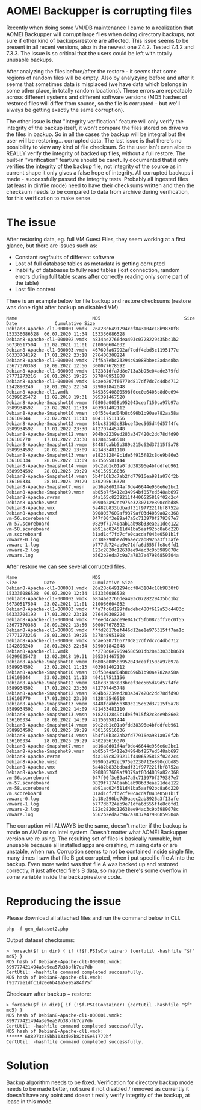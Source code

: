 # AOMEI Backupper is corrupting files
Recently when doing some VM/DB maintenance I came to a realization that AOMEI Backupper will corrupt large files when doing directory backups, not sure if other kind of backups/restore are affected. This issue seems to be present in all recent versions, also in the newest one 7.4.2. Tested 7.4.2 and 7.3.3. The issue is so critical that the users could be left with totally unusable backups.

After analyzing the files before/after the restore - it seems that some regions of random files will be empty. Also by analyzying before and after it seems that sometimes data is misplaced (we have data which belongs in some other place, in totally random locations). These errors are repeatable across different systems and different software versions (MD5 hashes of restored files will differ from source, so the file is corrupted - but we'll always be getting exactly the same corruption).

The other issue is that "Integrity verification" feature will only verify the integrity of the backup itself, it won't compare the files stored on drive vs the files in backup. So in all the cases the backup will be integral but the user will be restoring... corrupted data. The last issue is that there's no possibility to view any kind of file checksum. So the user isn't even albe to REALLY verify the integrity of backed up files, without a full restore. The built-in "verification" fearture should be carefully documented that it only verifies the integrity of the backup file, not integrity of the source as in current shape it only gives a false hope of integrity. All corrupted backups i made - successfully passed the integrity tests. Probably all ingested files (at least in dir/file mode) need to have their checksums written and then the checksum needs to be compared to data from archive during verification, for this verification to make sense.

# The issue
After restoring data, eg. full VM Guest Files, they seem working at a first glance, but there are issues such as:
- Constant segfaults of different software
- Lost of full database tables as metadata is getting corrupted
- Inability of databases to fully read tables (lost connection, random errors during full table scans after correctly reading only some part of the table)
- Lost file content

There is an example below for file backup and restore checksums (restore was done right after backup on disabled VM)
```
Name                            MD5                               Size          Date              Cumulative Size  
Debian8-Apache-cl1-000001.vmdk  26a28c6491294ccf843104c18b9830f8  153336086528  06.07.2020 11:34  153336086528      
Debian8-Apache-cl1-000002.vmdk  a834ae2766dea493c0728229435bc1b2  56730517504   23.02.2021 11:01  210066604032      
Debian8-Apache-cl1-000003.vmdk  46769fa67992af7cdf4ebd5c1195177e  66333704192   17.01.2022 23:18  276400308224      
Debian8-Apache-cl1-000004.vmdk  7ff5a7ebc23294c9a088bbec2adae8ba  23677370368   28.09.2022 12:56  300077678592      
Debian8-Apache-cl1-000005.vmdk  172381dfa7d8e713a3b95e04ade379fd  27771273216   28.01.2025 19:25  327848951808      
Debian8-Apache-cl1-000006.vmdk  6caeb207f66770d817df7dc7d4dbd712  1242890240    28.01.2025 22:54  329091842048      
Debian8-Apache-cl1.vmdk         64935940800598f0cc0e6403c8d0e694  66299625472   12.02.2018 19:31  395391467520      
Debian8-Apache-Snapshot10.vmem  f6805a0058b952043ceaf150ca97b97a  8589934592    23.02.2021 11:13  403981402112      
Debian8-Apache-Snapshot10.vmsn  c0f53e4ad04b8c696b1b90ae782aa58a  136109044     23.02.2021 11:13  404117511156      
Debian8-Apache-Snapshot12.vmem  84bc83163e83bcef3ec565d49d57f4fc  8589934592    17.01.2022 23:30  412707445748      
Debian8-Apache-Snapshot12.vmsn  904bb2239ed283a347420c2dd78dfd90  136100770     17.01.2022 23:30  412843546518      
Debian8-Apache-Snapshot13.vmem  8448fcabb5b389c215c62d37215f5a78  8589934592    28.09.2022 13:09  421433481110      
Debian8-Apache-Snapshot13.vmsn  e182312849c1de5f915f82c8de9b86e3  136100334     28.09.2022 13:09  421569581444      
Debian8-Apache-Snapshot14.vmem  b9c2eb1c01a0fdd38396e4bfddfeb961  8589934592    28.01.2025 19:29  430159516036      
Debian8-Apache-Snapshot14.vmsn  5b4f16b3c7ab2fd77916ea981a076f2b  136100334     28.01.2025 19:29  430295616370      
Debian8-Apache-Snapshot7.vmsn   ad16a8d01f4af0de46644e956e6e2bc1                                                    
Debian8-Apache-Snapshot9.vmsn   ab05b7f5412e34994bf857ed548ab697                                                    
Debian8-Apache.nvram            d4a165c8239211f4406525818f02d2c4                                                    
Debian8-Apache.vmsd             0990b2a92ec975e3230712e890cdbd85                                                    
Debian8-Apache.vmx              6a482b833bdbadf31f977221fbf8752a                                                    
Debian8-Apache.vmxf             8908057609af9379af03d4039a82c368                                                    
vm-56.scoreboard                047f00f3e89a47a5c713970f279387e7                                                    
vm-57.scoreboard                0829f71740aab1ab98b33eae21dee122                                                    
vm-58.scoreboard                ab91ac024511d41ba5aaf92bc8a6d220                                                    
vm.scoreboard                   31ad1cf7fd7cfe0cacdaf043e0501b1f                                                    
vmware-0.log                    2c18e290be7d9aaec2ab8926a3f13afe                                                    
vmware-1.log                    b777db724ab9e71dfa6d555ffe8c6fd1                                                    
vmware-2.log                    122c2820c12638ee94ac3c9b5989078c                                                    
vmware.log                      b562b2eda7c9a7a7837e47986859504a 
```

After restore we can see several corrupted files. 
```
Name                            MD5                                 Size          Date              Cumulative Size  
Debian8-Apache-cl1-000001.vmdk  26a28c6491294ccf843104c18b9830f8    153336086528  06.07.2020 12:34  153336086528      
Debian8-Apache-cl1-000002.vmdk  a834ae2766dea493c0728229435bc1b2    56730517504   23.02.2021 11:01  210066604032      
Debian8-Apache-cl1-000003.vmdk  **a7fc6d199fdedebc480f612a53c4483c  66333704192   17.01.2022 23:18  276400308224      
Debian8-Apache-cl1-000004.vmdk  **eed4caace9e041cf5fb0873ff70c0f55  23677370368   28.09.2022 13:56  300077678592      
Debian8-Apache-cl1-000005.vmdk  **fd2617bef446d12ae1e976315ff7aa1c  27771273216   28.01.2025 19:25  327848951808      
Debian8-Apache-cl1-000006.vmdk  6caeb207f66770d817df7dc7d4dbd712    1242890240    28.01.2025 22:54  329091842048      
Debian8-Apache-cl1.vmdk         **278d6e79694586501db28433033b8619  66299625472   12.02.2018 19:31  395391467520      
Debian8-Apache-Snapshot10.vmem  f6805a0058b952043ceaf150ca97b97a    8589934592    23.02.2021 11:13  403981402112      
Debian8-Apache-Snapshot10.vmsn  c0f53e4ad04b8c696b1b90ae782aa58a    136109044     23.02.2021 11:13  404117511156      
Debian8-Apache-Snapshot12.vmem  84bc83163e83bcef3ec565d49d57f4fc    8589934592    17.01.2022 23:30  412707445748      
Debian8-Apache-Snapshot12.vmsn  904bb2239ed283a347420c2dd78dfd90    136100770     17.01.2022 23:30  412843546518      
Debian8-Apache-Snapshot13.vmem  8448fcabb5b389c215c62d37215f5a78    8589934592    28.09.2022 14:09  421433481110      
Debian8-Apache-Snapshot13.vmsn  e182312849c1de5f915f82c8de9b86e3    136100334     28.09.2022 14:09  421569581444      
Debian8-Apache-Snapshot14.vmem  b9c2eb1c01a0fdd38396e4bfddfeb961    8589934592    28.01.2025 19:29  430159516036      
Debian8-Apache-Snapshot14.vmsn  5b4f16b3c7ab2fd77916ea981a076f2b    136100334     28.01.2025 19:29  430295616370      
Debian8-Apache-Snapshot7.vmsn   ad16a8d01f4af0de46644e956e6e2bc1                                                    
Debian8-Apache-Snapshot9.vmsn   ab05b7f5412e34994bf857ed548ab697                                                    
Debian8-Apache.nvram            d4a165c8239211f4406525818f02d2c4                                                    
Debian8-Apache.vmsd             0990b2a92ec975e3230712e890cdbd85                                                    
Debian8-Apache.vmx              6a482b833bdbadf31f977221fbf8752a                                                    
Debian8-Apache.vmxf             8908057609af9379af03d4039a82c368                                                    
vm-56.scoreboard                047f00f3e89a47a5c713970f279387e7                                                    
vm-57.scoreboard                0829f71740aab1ab98b33eae21dee122                                                    
vm-58.scoreboard                ab91ac024511d41ba5aaf92bc8a6d220                                                    
vm.scoreboard                   31ad1cf7fd7cfe0cacdaf043e0501b1f                                                    
vmware-0.log                    2c18e290be7d9aaec2ab8926a3f13afe                                                    
vmware-1.log                    b777db724ab9e71dfa6d555ffe8c6fd1                                                    
vmware-2.log                    122c2820c12638ee94ac3c9b5989078c                                                    
vmware.log                      b562b2eda7c9a7a7837e47986859504a                
```

The corruption will ALWAYS be the same, doesn't matter if the backup is made on AMD or on Intel system. Doesn't matter what AOMEI Backupper version we're using. The resulting set of files is basically runnable, but unusable because all installed apps are crashing, missing data or are unstable, when run. Corruption seems to not be contained inside single file, many times I saw that file B got corrupted, when i put specific file A into the backup. Even more weird was that file A was backed up and restored correctly, it just affected file's B data, so maybe there's some overflow in some variable inside the backup/restore code.

# Reproducing the issue
Please download all attached files and run the command below in CLI.
```
php -f gen_dataset2.php
```

Output dataset checksums:
```
> foreach($f in dir) { if (!$f.PSIsContainer) {certutil -hashfile "$f" md5} }
MD5 hash of Debian8-Apache-cl1-000001.vmdk:
899777421494a3e9ea57b38bfb7ca7db
CertUtil: -hashfile command completed successfully.
MD5 hash of Debian8-Apache-cl1.vmdk:
f9177ae1dfc1d20e6b41a5e95a84f75f
```

Checksum after backup + restore:
```
> foreach($f in dir){ if (!$f.PSIsContainer) {certutil -hashfile "$f" md5} }
MD5 hash of Debian8-Apache-cl1-000001.vmdk:
899777421494a3e9ea57b38bfb7ca7db
CertUtil: -hashfile command completed successfully.
MD5 hash of Debian8-Apache-cl1.vmdk:
****** 688273c35bb1133d08b82b15e51772bf
CertUtil: -hashfile command completed successfully.
```

# Solution
Backup algorithm needs to be fixed. Verification for directory backup mode needs to be made better, not sure if not disabled / removed as currently it doesn't have any point and doesn't really verify integrity of the backup, at lease in this mode.

